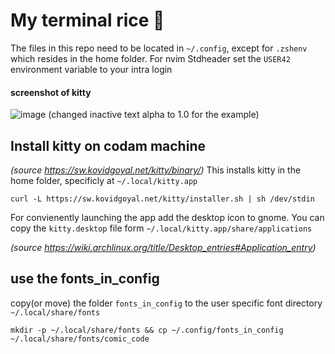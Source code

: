 # My terminal rice 🍚
The files in this repo need to be located in `~/.config`, except for `.zshenv` which resides in the home folder.
For nvim Stdheader set the `USER42` environment variable to your intra login
#### screenshot of kitty
![image](https://github.com/mzwart-42/.config/assets/152659366/d7dff60f-2371-48fc-b6d6-97426693e93c)
(changed inactive text alpha to 1.0 for the example)
## Install kitty on codam machine
_(source https://sw.kovidgoyal.net/kitty/binary/)_
This installs kitty in the home folder, specificly at `~/.local/kitty.app`
```
curl -L https://sw.kovidgoyal.net/kitty/installer.sh | sh /dev/stdin
```
For convienently launching the app add the desktop icon to gnome.
You can copy the `kitty.desktop` file form `~/.local/kitty.app/share/applications`

_(source https://wiki.archlinux.org/title/Desktop_entries#Application_entry)_

## use the fonts_in_config
copy(or move) the folder `fonts_in_config` to the user specific font directory `~/.local/share/fonts`
```
mkdir -p ~/.local/share/fonts && cp ~/.config/fonts_in_config ~/.local/share/fonts/comic_code
```
